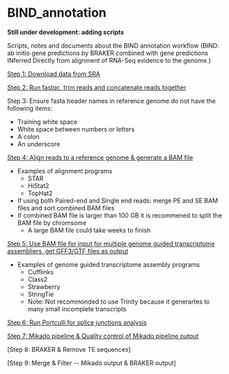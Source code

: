 # BIND_annotation
**Still under development: adding scripts**

Scripts, notes and documents about the BIND annotation workflow (BIND: ab initio gene predictions by BRAKER combined with gene predictions INferred Directly from alignment of RNA-Seq evidence to the genome.)

[Step 1: Download data from SRA](https://github.com/PeanutBase/BIND_annotation/tree/main/scripts/download_data)

[Step 2: Run fastqc, trim reads and concatenate reads together](https://github.com/PeanutBase/BIND_annotation/tree/main/scripts/trim_data)

Step 3: Ensure fasta header names in reference genome do not have the following items:
* Training white space
* White space between numbers or letters
* A colon 
* An underscore

[Step 4: Align reads to a reference genome & generate a BAM file](https://github.com/PeanutBase/BIND_annotation/tree/main/scripts/generate_bam)
* Examples of alignment programs
  * STAR
  * HiStat2
  * TopHat2
* If using both Paired-end and Single end reads: merge PE and SE BAM files and sort combined BAM files
* If combined BAM file is larger than 100 GB it is recommened to split the BAM file by chromsome 
  * A large BAM file could take weeks to finish 

[Step 5: Use BAM file for input for multiple genome guided transcriptome assembliers, get GFF3/GTF files as output](https://github.com/PeanutBase/BIND_annotation/tree/main/scripts/generate_GFF)
* Examples of genome guided transcriptome assembly programs
  * Cufflinks
  * Class2
  * Strawberry
  * StringTie
  * Note: Not recommonded to use Trinity because it generartes to many small incomplete transcripts 

[Step 6: Run Portculli for splice junctions analysis](https://github.com/PeanutBase/BIND_annotation/blob/main/scripts/portcullis.sh)

[Step 7: Mikado pipeline & Quality control of Mikado pipeline output](https://github.com/PeanutBase/BIND_annotation/tree/main/scripts/mikado)

[Step 8: BRAKER & Remove TE sequences]

[Step 9: Merge & Filter -- Mikado output & BRAKER output]

